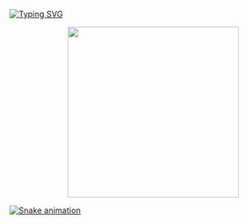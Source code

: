 [![Typing SVG](https://readme-typing-svg.demolab.com?font=Fira+Code&pause=1000&random=false&width=435&separator=%3D&lines=cout+%3C%3C+%22Hello+World%22+%3C%3C+endl;%3DSystem.out.println(%22Hello+World%22);%3Decho+%22Hello+World%22%3Dconsole.log(%22Hello+World%22))](https://git.io/typing-svg)

<div align="center">
    <a href="https://github.com/hj5230">
    <img align="center" height="300" src="https://github-readme-stats.vercel.app/api/top-langs/?username=hj5230&layout=compact&langs_count=16&theme=dracula"/>
</div>

![Snake animation](https://github.com/eagrundy/eagrundy/blob/output/github-contribution-grid-snake.svg)
